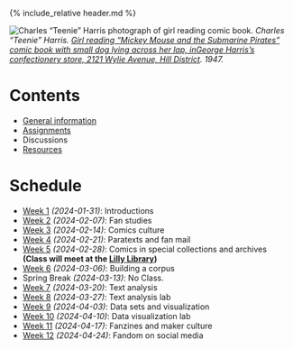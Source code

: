 [witten]: http://kg6ek7cq2b.search.serialssolutions.com/?V=1.0&L=KG6EK7CQ2B&S=JCs&C=TC0000298940&T=marc  "Witten, et al. in IUCAT"
[cb]: https://collectionbuilder.github.io "Collection Builder Home"
[omekanet]: https://omeka.net/ "Omeka hosted service"
[omekaorg]: https://omeka.org/ "Omeka Home"
{% include_relative header.md %}

![Charles “Teenie” Harris photograph of girl reading comic book.](images/5202-1680.jpg)
_Charles “Teenie” Harris. [Girl reading “Mickey Mouse and the Submarine Pirates” comic book with small dog lying across her lap, inGeorge Harris’s confectionery store, 2121 Wylie Avenue, Hill District](https://collection.cmoa.org/objects/c0c9fc36-1f44-4f08-ad24-6fdc69f61a30). 1947._
# Contents
- [General information](general.md)
- [Assignments](assignments.md)
- Discussions
- [Resources](comics-studies-resources.html)

# Schedule
- [Week 1](week01.md) _(2024-01-31)_: Introductions
- [Week 2](week02.md) _(2024-02-07)_: Fan studies
- [Week 3](week03.md) _(2024-02-14)_: Comics culture
- [Week 4](week04.md) _(2024-02-21)_: Paratexts and fan mail
- [Week 5](week05.md) _(2024-02-28)_: Comics in special collections and archives   
**(Class will meet at the [Lilly Library](https://maps.apple.com/?address=1200%20E%20Seventh%20St,%20Bloomington,%20IN%20%2047405,%20United%20States&auid=1366294706055500952&ll=39.167851,-86.519029&lsp=9902&q=Lilly%20Library))**
- [Week 6](week06.md) _(2024-03-06)_: Building a corpus
- Spring Break _(2024-03-13)_: No Class.
- [Week 7](week07.md) _(2024-03-20)_: Text analysis
- [Week 8](week08.md) _(2024-03-27)_: Text analysis lab
- [Week 9](week09.md) _(2024-04-03)_: Data sets and visualization
- [Week 10](week10.md) _(2024-04-10)_: Data visualization lab
- [Week 11](week11.md) _(2024-04-17)_: Fanzines and maker culture
- [Week 12](week12.md) _(2024-04-24)_: Fandom on social media
